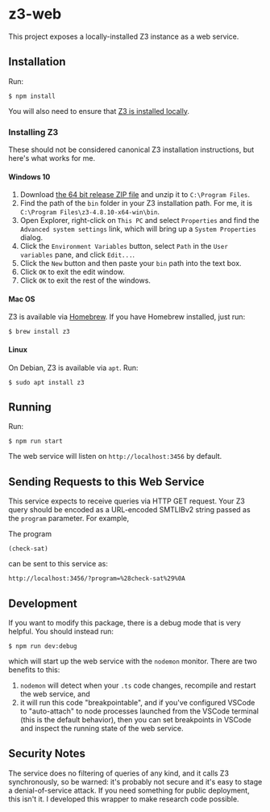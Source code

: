 # z3-web

This project exposes a locally-installed Z3 instance as a web service.

## Installation

Run:

```
$ npm install
```

You will also need to ensure that [Z3 is installed locally](https://github.com/Z3Prover/z3/releases).

### Installing Z3

These should not be considered canonical Z3 installation instructions, but here's what works for me.

#### Windows 10

1. Download [the 64 bit release ZIP file](https://github.com/Z3Prover/z3/releases/download/z3-4.8.10/z3-4.8.10-x64-win.zip) and unzip it to `C:\Program Files`.
2. Find the path of the `bin` folder in your Z3 installation path. For me, it is `C:\Program Files\z3-4.8.10-x64-win\bin`.
3. Open Explorer, right-click on `This PC` and select `Properties` and find the `Advanced system settings` link, which will bring up a `System Properties` dialog.
4. Click the `Environment Variables` button, select `Path` in the `User variables` pane, and click `Edit...`.
5. Click the `New` button and then paste your `bin` path into the text box.
6. Click `OK` to exit the edit window.
7. Click `OK` to exit the rest of the windows.

#### Mac OS

Z3 is available via [Homebrew](https://brew.sh/). If you have Homebrew installed, just run:

```
$ brew install z3
```

#### Linux

On Debian, Z3 is available via `apt`. Run:

```
$ sudo apt install z3
```

## Running

Run:

```
$ npm run start
```

The web service will listen on `http://localhost:3456` by default.

## Sending Requests to this Web Service

This service expects to receive queries via HTTP GET request. Your Z3 query should be encoded as a URL-encoded SMTLIBv2 string passed as the `program` parameter. For example,

The program

```
(check-sat)
```

can be sent to this service as:

```
http://localhost:3456/?program=%28check-sat%29%0A
```

## Development

If you want to modify this package, there is a debug mode that is very helpful. You should instead run:

```
$ npm run dev:debug
```

which will start up the web service with the `nodemon` monitor. There are two benefits to this:

1. `nodemon` will detect when your `.ts` code changes, recompile and restart the web service, and
2. it will run this code "breakpointable", and if you've configured VSCode to "auto-attach" to node processes launched from the VSCode terminal (this is the default behavior), then you can set breakpoints in VSCode and inspect the running state of the web service.

## Security Notes

The service does no filtering of queries of any kind, and it calls Z3 synchronously, so be warned: it's probably not secure and it's easy to stage a denial-of-service attack. If you need something for public deployment, this isn't it. I developed this wrapper to make research code possible.
